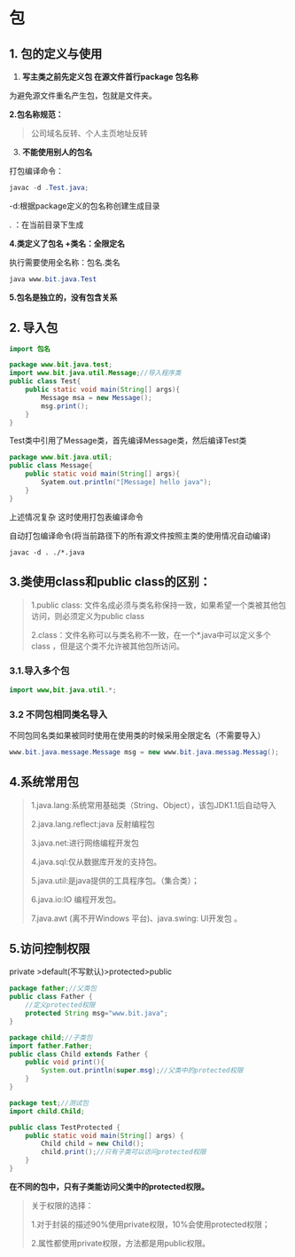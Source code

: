 # 包

## 1. 包的定义与使用

1. **写主类之前先定义包  在源文件首行package 包名称**

为避免源文件重名产生包，包就是文件夹。

  **2.包名称规范：**

> 公司域名反转、个人主页地址反转

3. **不能使用别人的包名**

打包编译命令：

```java
javac -d .Test.java;
```

-d:根据package定义的包名称创建生成目录

. ：在当前目录下生成

**4.类定义了包名 +类名：全限定名**

执行需要使用全名称：包名.类名

```java
java www.bit.java.Test
```

**5.包名是独立的，没有包含关系**

## 2. 导入包

```java
import 包名
```

```java
package www.bit.java.test;
import www.bit.java.util.Message;//导入程序类
public class Test{
    public static void main(String[] args){
        Message msa = new Message();
        msg.print();
    }
}
```

Test类中引用了Message类，首先编译Message类，然后编译Test类

```java
package www.bit.java.util;
public class Message{
    public static void main(String[] args){
        Syatem.out.println("[Message] hello java");
    }    
}
```

上述情况复杂 这时使用打包表编译命令

自动打包编译命令(将当前路径下的所有源文件按照主类的使用情况自动编译)

```
javac -d . ./*.java
```

## 3.类使用class和public class的区别：

> 1.public class: 文件名成必须与类名称保持一致，如果希望一个类被其他包访问，则必须定义为public class
>
> 2.class：文件名称可以与类名称不一致，在一个*.java中可以定义多个class ，但是这个类不允许被其他包所访问。

### 3.1.导入多个包

```java
import www,bit.java.util.*;
```

### 3.2 不同包相同类名导入

不同包同名类如果被同时使用在使用类的时候采用全限定名（不需要导入）

```java
www.bit.java.message.Message msg = new www.bit.java.messag.Messag();
```

## 4.系统常用包

> 1.java.lang:系统常用基础类（String、Object），该包JDK1.1后自动导入
>
> 2.java.lang.reflect:java 反射编程包
>
> 3.java.net:进行网络编程开发包
>
> 4.java.sql:仅从数据库开发的支持包。
>
> 5.java.util:是java提供的工具程序包。（集合类）；
>
> 6.java.io:IO 编程开发包。
>
> 7.java.awt (离不开Windows 平台)、java.swing: UI开发包 。

## 5.访问控制权限

private >default(不写默认)>protected>public

```java
package father;//父类包
public class Father {
    //定义protected权限
    protected String msg="www.bit.java";
}
```

```java
package child;//子类包
import father.Father;
public class Child extends Father {
    public void print(){
        System.out.println(super.msg);//父类中的protected权限
    }
}
```

```java
package test;//测试包
import child.Child;

public class TestProtected {
    public static void main(String[] args) {
        Child child = new Child();
        child.print();//只有子类可以访问protected权限
    }
}
```

**在不同的包中，只有子类能访问父类中的protected权限。**

> 关于权限的选择：
>
> 1.对于封装的描述90%使用private权限，10%会使用protected权限；
>
> 2.属性都使用private权限，方法都是用public权限。


